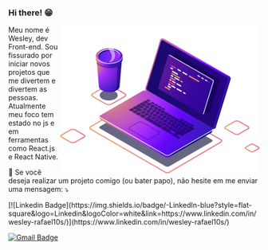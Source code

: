 ### Hi there! 😁

<img src="img/computer-illustration.png" min-width="400px" max-width="400px" width="400px" align="right" alt="Computador iuriCode">

<p align="left"> 
  Meu nome é Wesley, dev Front-end. Sou fissurado por iniciar novos projetos que me divertem e divertem as pessoas. Atualmente meu foco tem estado no js e em ferramentas como React.js e React Native.
</p>


<p align="left">
  💌 Se você deseja realizar um projeto comigo (ou bater papo), não hesite em me enviar uma mensagem: ⤵️
</p>

<p align="left">  
  [![Linkedin Badge](https://img.shields.io/badge/-LinkedIn-blue?style=flat-square&logo=Linkedin&logoColor=white&link=https://www.linkedin.com/in/wesley-rafael10s/)](https://www.linkedin.com/in/wesley-rafael10s/)
  
  [![Gmail Badge](https://img.shields.io/badge/-Gmail-c14438?style=flat-square&logo=Gmail&logoColor=white&link=mailto:contatowesley10s@gmail.com)](mailto:contatowesley10s@gmail.com)
</p>  



